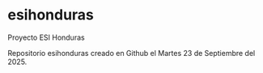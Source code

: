 # esihonduras
Proyecto ESI Honduras

Repositorio esihonduras creado en Github el Martes 23 de Septiembre del 2025.